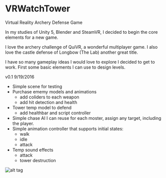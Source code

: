 # VRWatchTower
Virtual Reality Archery Defense Game


In my studies of Unity 5, Blender and SteamVR, I decided to begin the core elements for a new game.

I love the archery challenge of QuiVR, a wonderful multiplayer game. I also love the castle defense of Longbow (The Lab) another great title. 

I have so many gameplay ideas I would love to explore I decided to get to work. First some basic elements I can use to design levels. 

v0.1 9/19/2016
- Simple scene for testing
- Purchase ememy models and animations
  - add coliders to each weapon
  - add hit detection and health
- Tower temp model to defend
  - add healthbar and script controller
- Simple chase AI I can reuse for each moster, assign any target, including the player.
- Simple animation controller that supports initial states:
   - walk
   - idle
   - attack
- Temp sound effects
  - attack
  - tower destruction
  

![alt tag](https://adestefawp.files.wordpress.com/2016/09/wt_screen.png)
